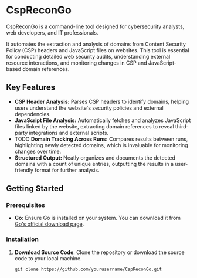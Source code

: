 # CspReconGo

CspReconGo is a command-line tool designed for cybersecurity analysts, web developers, and IT professionals. 

It automates the extraction and analysis of domains from Content Security Policy (CSP) headers and JavaScript files on websites. This tool is essential for conducting detailed web security audits, understanding external resource interactions, and monitoring changes in CSP and JavaScript-based domain references.

## Key Features

- **CSP Header Analysis:** Parses CSP headers to identify domains, helping users understand the website's security policies and external dependencies.
- **JavaScript File Analysis:** Automatically fetches and analyzes JavaScript files linked by the website, extracting domain references to reveal third-party integrations and external scripts.
- TODO **Domain Tracking Across Runs:** Compares results between runs, highlighting newly detected domains, which is invaluable for monitoring changes over time.
- **Structured Output:** Neatly organizes and documents the detected domains with a count of unique entries, outputting the results in a user-friendly format for further analysis.

## Getting Started

### Prerequisites

- **Go:** Ensure Go is installed on your system. You can download it from [Go's official download page](https://golang.org/dl/).

### Installation

1. **Download Source Code**: Clone the repository or download the source code to your local machine.

   ```shell
   git clone https://github.com/yourusername/CspReconGo.git
  ```
